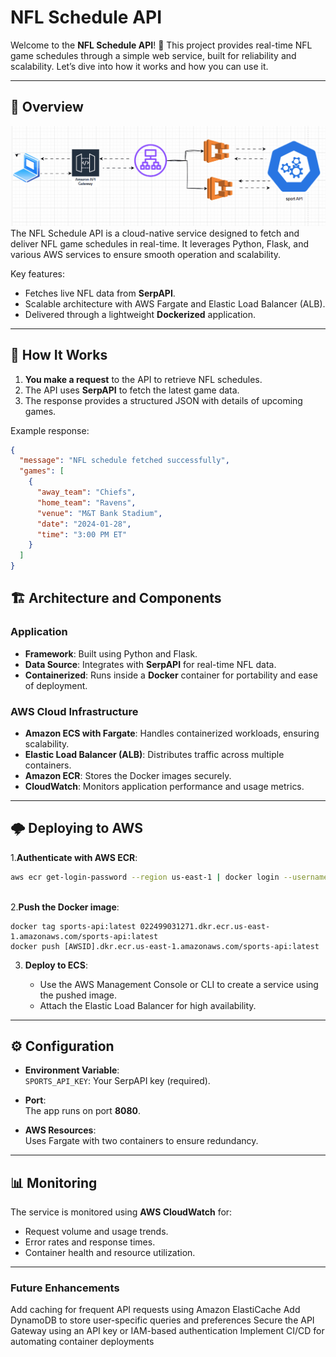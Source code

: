 # NFL Schedule API

Welcome to the **NFL Schedule API**! 🏈 This project provides real-time NFL game schedules through a simple web service, built for reliability and scalability. Let’s dive into how it works and how you can use it.

---

## 🌟 Overview
![NBA Data Lake](ECS.gif)
The NFL Schedule API is a cloud-native service designed to fetch and deliver NFL game schedules in real-time. It leverages Python, Flask, and various AWS services to ensure smooth operation and scalability.

Key features:
- Fetches live NFL data from **SerpAPI**.
- Scalable architecture with AWS Fargate and Elastic Load Balancer (ALB).
- Delivered through a lightweight **Dockerized** application.

---

## 🚀 How It Works

1. **You make a request** to the API to retrieve NFL schedules.
2. The API uses **SerpAPI** to fetch the latest game data.
3. The response provides a structured JSON with details of upcoming games.

Example response:
```json
{
  "message": "NFL schedule fetched successfully",
  "games": [
    {
      "away_team": "Chiefs",
      "home_team": "Ravens",
      "venue": "M&T Bank Stadium",
      "date": "2024-01-28",
      "time": "3:00 PM ET"
    }
  ]
}
```
## 🏗️ Architecture and Components

### Application
- **Framework**: Built using Python and Flask.
- **Data Source**: Integrates with **SerpAPI** for real-time NFL data.
- **Containerized**: Runs inside a **Docker** container for portability and ease of deployment.

### AWS Cloud Infrastructure
- **Amazon ECS with Fargate**: Handles containerized workloads, ensuring scalability.
- **Elastic Load Balancer (ALB)**: Distributes traffic across multiple containers.
- **Amazon ECR**: Stores the Docker images securely.
- **CloudWatch**: Monitors application performance and usage metrics.


-----

## 🌩️ Deploying to AWS

1.**Authenticate with AWS ECR**:
  ```bash
  aws ecr get-login-password --region us-east-1 | docker login --username AWS --password-stdin 022499031271.dkr.ecr.us-east-1.amazonaws.com
   
```

2.**Push the Docker image**:

```bahs
docker tag sports-api:latest 022499031271.dkr.ecr.us-east-1.amazonaws.com/sports-api:latest
docker push [AWSID].dkr.ecr.us-east-1.amazonaws.com/sports-api:latest

```

3. **Deploy to ECS**:
    
    - Use the AWS Management Console or CLI to create a service using the pushed image.
    - Attach the Elastic Load Balancer for high availability.

----

## ⚙️ Configuration

- **Environment Variable**:  
    `SPORTS_API_KEY`: Your SerpAPI key (required).
    
- **Port**:  
    The app runs on port **8080**.
    
- **AWS Resources**:  
    Uses Fargate with two containers to ensure redundancy.

----
## 📊 Monitoring

The service is monitored using **AWS CloudWatch** for:

- Request volume and usage trends.
- Error rates and response times.
- Container health and resource utilization.

----
### **Future Enhancements**

Add caching for frequent API requests using Amazon ElastiCache Add DynamoDB to store user-specific queries and preferences Secure the API Gateway using an API key or IAM-based authentication Implement CI/CD for automating container deployments
